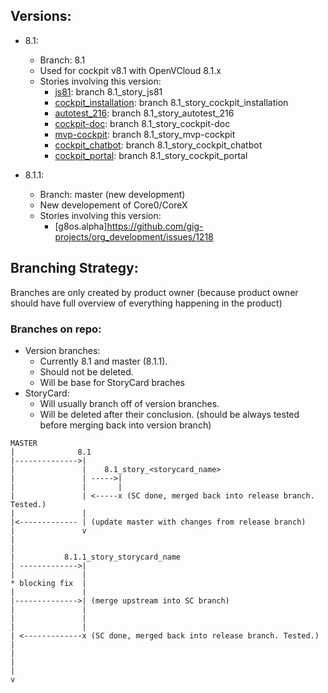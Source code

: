 
## Versions:
  * 8.1:
     * Branch: 8.1
     * Used for cockpit v8.1 with OpenVCloud 8.1.x
     * Stories involving this version:
        * [js81](https://github.com/gig-projects/org_development/issues/1212): branch 8.1_story_js81
        * [cockpit_installation](https://github.com/gig-projects/org_development/issues/1301): branch 8.1_story_cockpit_installation
        * [autotest_216](https://github.com/gig-projects/org_development/issues/1223): branch 8.1_story_autotest_216
        * [cockpit-doc](https://github.com/gig-projects/org_development/issues/862): branch 8.1_story_cockpit-doc
        * [mvp-cockpit](https://github.com/gig-projects/org_development/issues/1318): branch 8.1_story_mvp-cockpit
        * [cockpit_chatbot](https://github.com/gig-projects/org_development/issues/1304): branch 8.1_story_cockpit_chatbot
        * [cockpit_portal](https://github.com/gig-projects/org_development/issues/1303): branch 8.1_story_cockpit_portal
        
  * 8.1.1:
     * Branch: master (new development)
     * New developement of Core0/CoreX
     * Stories involving this version:
       * [g8os.alpha]https://github.com/gig-projects/org_development/issues/1218
     
  
## Branching Strategy:
Branches are only created by product owner (because product owner should have full overview of everything happening in the product)
### Branches on repo:
  * Version branches:
    * Currently 8.1 and master (8.1.1).
    * Should not be deleted.
    * Will be base for StoryCard braches
  * StoryCard:
    * Will usually branch off of version branches.
    * Will be deleted after their conclusion. (should be always tested before merging back into version branch)
    
    
```
MASTER
|              8.1
|-------------->|
|               |    8.1_story_<storycard_name>
|               | ----->|
|               |       |
|               | <-----x (SC done, merged back into release branch. Tested.)
|               |
|<------------- | (update master with changes from release branch)
|               v
|
|
|           8.1.1_story_storycard_name
| ------------->| 
|               |
* blocking fix  |
|               |
|-------------->| (merge upstream into SC branch)
|               |
|               |
|               |
| <-------------x (SC done, merged back into release branch. Tested.)
|
|
|
|
v
```
